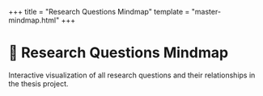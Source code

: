 +++
title = "Research Questions Mindmap"
template = "master-mindmap.html"
+++

# 🧠 Research Questions Mindmap

Interactive visualization of all research questions and their relationships in the thesis project.